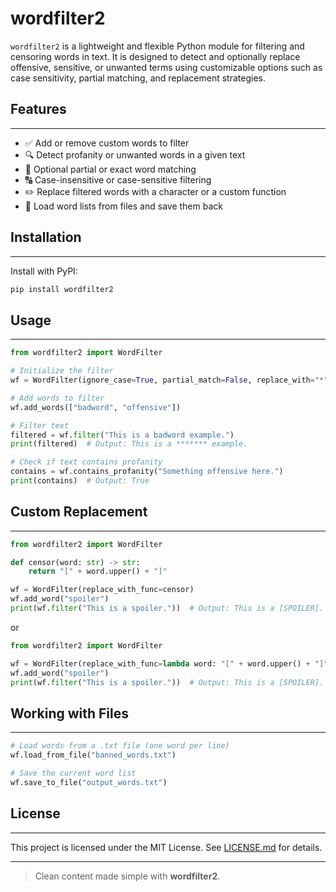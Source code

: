 # wordfilter2

`wordfilter2` is a lightweight and flexible Python module for filtering and censoring words in text. It is designed to detect and optionally replace offensive, sensitive, or unwanted terms using customizable options such as case sensitivity, partial matching, and replacement strategies.

## Features

-----

- ✅ Add or remove custom words to filter
- 🔍 Detect profanity or unwanted words in a given text
- 🧩 Optional partial or exact word matching
- 🔠 Case-insensitive or case-sensitive filtering
- ✏️ Replace filtered words with a character or a custom function
- 📁 Load word lists from files and save them back

## Installation

-----

Install with PyPI:

```bash
pip install wordfilter2
```

## Usage

-----

```python
from wordfilter2 import WordFilter

# Initialize the filter
wf = WordFilter(ignore_case=True, partial_match=False, replace_with="*")

# Add words to filter
wf.add_words(["badword", "offensive"])

# Filter text
filtered = wf.filter("This is a badword example.")
print(filtered)  # Output: This is a ******* example.

# Check if text contains profanity
contains = wf.contains_profanity("Something offensive here.")
print(contains)  # Output: True
```

## Custom Replacement

-----

```python
from wordfilter2 import WordFilter

def censor(word: str) -> str:
    return "[" + word.upper() + "]"

wf = WordFilter(replace_with_func=censor)
wf.add_word("spoiler")
print(wf.filter("This is a spoiler."))  # Output: This is a [SPOILER].
```

or

```python
from wordfilter2 import WordFilter

wf = WordFilter(replace_with_func=lambda word: "[" + word.upper() + "]")
wf.add_word("spoiler")
print(wf.filter("This is a spoiler."))  # Output: This is a [SPOILER].
```

## Working with Files

-----

```python
# Load words from a .txt file (one word per line)
wf.load_from_file("banned_words.txt")

# Save the current word list
wf.save_to_file("output_words.txt")
```

## License

-----

This project is licensed under the MIT License. See [LICENSE.md](https://github.com/VariableIsUndefined/wordfilter2/LICENSE.md) for details.


-----

> Clean content made simple with **wordfilter2**.